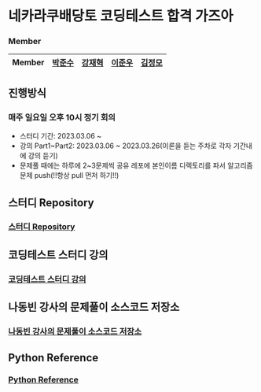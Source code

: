 # 네카라쿠배당토 코딩테스트 합격 가즈아
### Member

| Member | [박준수](https://github.com/GaBaljaintheroom) |   [강재혁](https://github.com/ggamD00)   | [이준우](https://github.com/JunRain2) | [김정모](https://github.com/alex052525) |
|:------:|:-------------------------------------:|:-----------------------------------:|:-----------------------------------:|:-------:|

## 진행방식
### 매주 일요일 오후 10시 정기 회의
 - 스터디 기간: 2023.03.06 ~ 
 - 강의 Part1~Part2: 2023.03.06 ~ 2023.03.26(이론을 듣는 주차로 각자 기간내에 강의 듣기)
 - 문제풀 때에는 하루에 2~3문제씩 공유 레포에 본인이름 디렉토리를 파서 알고리즘 문제 push(!!항상 pull 먼저 하기!!)

## 스터디 Repository
### [스터디 Repository](https://github.com/TUKF4-CodingTestStudy/CodingTestPractice)

## 코딩테스트 스터디 강의
### [코딩테스트 스터디 강의](https://fastcampus.co.kr/dev_online_devjob)

## 나동빈 강사의 문제풀이 소스코드 저장소
### [나동빈 강사의 문제풀이 소스코드 저장소](https://github.com/ndb796/Fast_Campus_Algorithm_Lecture_Notes)

## Python Reference 
### [Python Reference](https://devdocs.programmers.co.kr/python~3.8/)
